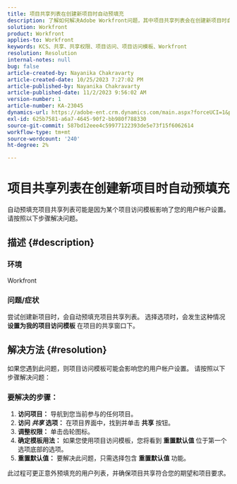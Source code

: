 ```yaml
---
title: 项目共享列表在创建新项目时自动预填充
description: 了解如何解决Adobe Workfront问题，其中项目共享列表会在创建新项目时自动预填充。
solution: Workfront
product: Workfront
applies-to: Workfront
keywords: KCS、共享、共享权限、项目访问、项目访问模板、Workfront
resolution: Resolution
internal-notes: null
bug: false
article-created-by: Nayanika Chakravarty
article-created-date: 10/25/2023 7:27:02 PM
article-published-by: Nayanika Chakravarty
article-published-date: 11/2/2023 9:56:02 AM
version-number: 1
article-number: KA-23045
dynamics-url: https://adobe-ent.crm.dynamics.com/main.aspx?forceUCI=1&pagetype=entityrecord&etn=knowledgearticle&id=a3a23476-6c73-ee11-9ae7-6045bd006295
exl-id: 625b7581-a6a7-4645-90f2-bb980f788330
source-git-commit: 587bd12eee4c59977122393de5e73f15f6062614
workflow-type: tm+mt
source-wordcount: '240'
ht-degree: 2%

---
```


# 项目共享列表在创建新项目时自动预填充


自动预填充项目共享列表可能是因为某个项目访问模板影响了您的用户帐户设置。 请按照以下步骤解决问题。

## 描述 {#description}


### <b>环境</b>

Workfront

### <b>问题/症状</b>

尝试创建新项目时，会自动预填充项目共享列表。 选择选项时，会发生这种情况 <b>设置为我的项目访问模板</b> 在项目的共享窗口下。


## 解决方法 {#resolution}


如果您遇到此问题，则项目访问模板可能会影响您的用户帐户设置。 请按照以下步骤解决问题：

### 要解决的步骤：  

1. <b>访问项目：</b> 导航到您当前参与的任何项目。
2. <b>访问 *共享* 选项：</b> 在项目界面中，找到并单击 <b>共享</b> 按钮。
3. <b>调整权限：</b> 单击齿轮图标。
4. <b>确定模板用法：</b> 如果您使用项目访问模板，您将看到 <b>重置默认值</b> 位于第一个选项底部的选项。
5. <b>重置默认值：</b> 要解决此问题，只需选择包含 <b>重置默认值</b> 功能。


此过程可更正意外预填充的用户列表，并确保项目共享符合您的期望和项目要求。
